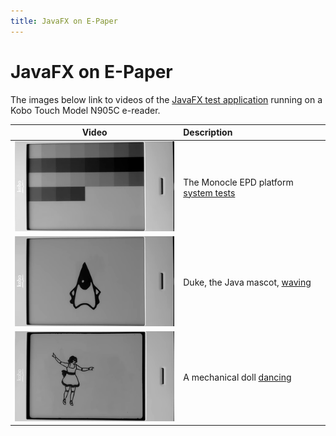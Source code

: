 ```yaml
---
title: JavaFX on E-Paper
---
```


# JavaFX on E-Paper

The images below link to videos of the [JavaFX test application](https://github.com/jgneff/epd-javafx) running on a Kobo Touch Model N905C e-reader.

| Video | Description |
|:-----:|:------------|
| [![EPD System Tests](images/test-2019-03-22-180.png)](test.html) | The Monocle EPD platform [system tests](test.html) |
| [![Duke Waving](images/duke-2019-03-22-180.png)](duke.html) | Duke, the Java mascot, [waving](duke.html) |
| [![Doll Dancing](images/doll-2019-03-30-180.png)](doll.html) | A mechanical doll [dancing](doll.html) |
